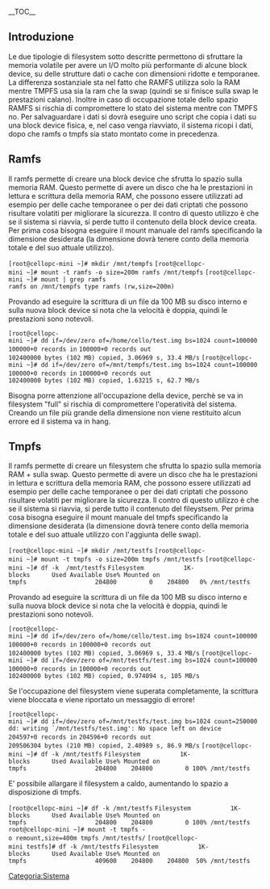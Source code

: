 \_\_TOC\_\_

Introduzione
------------

Le due tipologie di filesystem sotto descritte permettono di sfruttare la memoria volatile per avere un I/O molto più performante di alcune block device, su delle strutture dati o cache con dimensioni ridotte e temporanee. La differenza sostanziale sta nel fatto che RAMFS utilizza solo la RAM mentre TMPFS usa sia la ram che la swap (quindi se si finisce sulla swap le prestazioni calano).
Inoltre in caso di occupazione totale dello spazio RAMFS si rischia di compromettere lo stato del sistema mentre con TMPFS no. Per salvaguardare i dati si dovrà eseguire uno script che copia i dati su una block device fisica, e, nel caso venga riavviato, il sistema ricopi i dati, dopo che ramfs o tmpfs sia stato montato come in precedenza.

Ramfs
-----

Il ramfs permette di creare una block device che sfrutta lo spazio sulla memoria RAM. Questo permette di avere un disco che ha le prestazioni in lettura e scrittura della memoria RAM, che possono essere utilizzati ad esempio per delle cache temporanee o per dei dati criptati che possono risultare volatiti per migliorare la sicurezza.
Il contro di questo utilizzo è che se il sistema si riavvia, si perde tutto il contenuto della block device creata.
Per prima cosa bisogna eseguire il mount manuale del ramfs specificando la dimensione desiderata (la dimensione dovrà tenere conto della memoria totale e del suo attuale utilizzo).

`[root@cellopc-mini ~]# mkdir /mnt/tempfs`
`[root@cellopc-mini ~]# mount -t ramfs -o size=200m ramfs /mnt/tempfs`
`[root@cellopc-mini ~]# mount | grep ramfs`
`ramfs on /mnt/tempfs type ramfs (rw,size=200m)`

Provando ad eseguire la scrittura di un file da 100 MB su disco interno e sulla nuova block device si nota che la velocità è doppia, quindi le prestazioni sono notevoli.

`[root@cellopc-mini ~]# dd if=/dev/zero of=/home/cello/test.img bs=1024 count=100000`
`100000+0 records in`
`100000+0 records out`
`102400000 bytes (102 MB) copied, 3.06969 s, 33.4 MB/s`
`[root@cellopc-mini ~]# dd if=/dev/zero of=/mnt/tempfs/test.img bs=1024 count=100000`
`100000+0 records in`
`100000+0 records out`
`102400000 bytes (102 MB) copied, 1.63215 s, 62.7 MB/s`

Bisogna porre attenzione all'occupazione della device, perchè se va in filesystem "full" si rischia di compromettere l'operatività del sistema. Creando un file più grande della dimensione non viene restituito alcun errore ed il sistema va in hang.

Tmpfs
-----

Il ramfs permette di creare un filesystem che sfrutta lo spazio sulla memoria RAM + sulla swap. Questo permette di avere un disco che ha le prestazioni in lettura e scrittura della memoria RAM, che possono essere utilizzati ad esempio per delle cache temporanee o per dei dati criptati che possono risultare volatiti per migliorare la sicurezza.
Il contro di questo utilizzo è che se il sistema si riavvia, si perde tutto il contenuto del fileystsem.
Per prima cosa bisogna eseguire il mount manuale del tmpfs specificando la dimensione desiderata (la dimensione dovrà tenere conto della memoria totale e del suo attuale utilizzo con l'aggiunta delle swap).

`[root@cellopc-mini ~]# mkdir /mnt/testfs`
`[root@cellopc-mini ~]# mount -t tmpfs -o size=200m tmpfs /mnt/testfs`
`[root@cellopc-mini ~]# df -k  /mnt/testfs`
`Filesystem           1K-blocks      Used Available Use% Mounted on`
`tmpfs                   204800         0    204800   0% /mnt/testfs`

Provando ad eseguire la scrittura di un file da 100 MB su disco interno e sulla nuova block device si nota che la velocità è doppia, quindi le prestazioni sono notevoli.

`[root@cellopc-mini ~]# dd if=/dev/zero of=/home/cello/test.img bs=1024 count=100000`
`100000+0 records in`
`100000+0 records out`
`102400000 bytes (102 MB) copied, 3.06969 s, 33.4 MB/s`
`[root@cellopc-mini ~]# dd if=/dev/zero of=/mnt/testfs/test.img bs=1024 count=100000`
`100000+0 records in`
`100000+0 records out`
`102400000 bytes (102 MB) copied, 0.974094 s, 105 MB/s`

Se l'occupazione del filesystem viene superata completamente, la scrittura viene bloccata e viene riportato un messaggio di errore!

`[root@cellopc-mini ~]# dd if=/dev/zero of=/mnt/testfs/test.img bs=1024 count=250000`
`` dd: writing `/mnt/testfs/test.img': No space left on device ``
`204597+0 records in`
`204596+0 records out`
`209506304 bytes (210 MB) copied, 2.40989 s, 86.9 MB/s`
`[root@cellopc-mini ~]# df -k /mnt/testfs`
`Filesystem           1K-blocks      Used Available Use% Mounted on`
`tmpfs                   204800    204800         0 100% /mnt/testfs`

E' possibile allargare il filesystem a caldo, aumentando lo spazio a disposizione di tmpfs.

`[root@cellopc-mini ~]# df -k /mnt/testfs`
`Filesystem           1K-blocks      Used Available Use% Mounted on`
`tmpfs                   204800    204800         0 100% /mnt/testfs`
`root@cellopc-mini ~]# mount -t tmpfs -o remount,size=400m tmpfs /mnt/testfs/`
`[root@cellopc-mini testfs]# df -k /mnt/testfs`
`Filesystem           1K-blocks      Used Available Use% Mounted on`
`tmpfs                   409600    204800    204800  50% /mnt/testfs`

<Categoria:Sistema>
